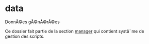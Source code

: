 ﻿# data

DonnÃ©es gÃ©nÃ©rÃ©es

Ce dossier fait partie de la section [manager](..) qui contient systã¨me de gestion des scripts.
